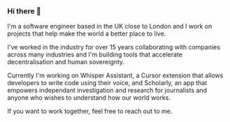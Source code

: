 ### Hi there 👋

I'm a software engineer based in the UK close to London and I work on projects that help make the world a better place to live.

I've worked in the industry for over 15 years collaborating with companies across many industries and I'm building tools that accelerate decentralisation and human sovereignty.

Currently I'm working on Whisper Assistant, a Cursor extension that allows developers to write code using their voice, and Scholarly, an app that empowers independant investigation and research for journalists and anyone who wishes to understand how our world works.

If you want to work together, feel free to reach out to me.
